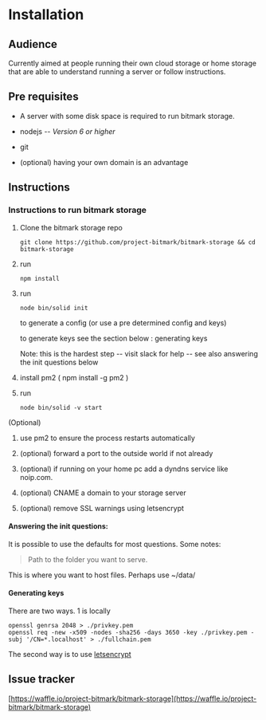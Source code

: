 # Installation

## Audience

Currently aimed at people running their own cloud storage or home storage that are able to understand running a server or follow instructions.

## Pre requisites

* A server with some disk space is required to run bitmark storage.

* nodejs -- _Version 6 or higher_

* git

* \(optional\) having your own domain is an advantage

## Instructions

### Instructions to run bitmark storage

1. Clone the bitmark storage repo

   `git clone https://github.com/project-bitmark/bitmark-storage && cd bitmark-storage`

2. run

   `npm install`

3. run

   `node bin/solid init`

   to generate a config \(or use a pre determined config and keys\)

   to generate keys see the section below : generating keys

   Note: this is the hardest step -- visit slack for help -- see also answering the init questions below

4. install pm2 \( npm install -g pm2 \)

5. run

   `node bin/solid -v start`

\(Optional\)

1. use pm2 to ensure the process restarts automatically

2. \(optional\) forward a port to the outside world if not already

3. \(optional\) if running on your home pc add a dyndns service like noip.com.

4. \(optional\) CNAME a domain to your storage server

5. \(optional\) remove SSL warnings using letsencrypt

#### Answering the init questions:

It is possible to use the defaults for most questions. Some notes:

> Path to the folder you want to serve.

This is where you want to host files. Perhaps use ~/data/

#### Generating keys

There are two ways. 1 is locally

```
openssl genrsa 2048 > ./privkey.pem
openssl req -new -x509 -nodes -sha256 -days 3650 -key ./privkey.pem -subj '/CN=*.localhost' > ./fullchain.pem
```

The second way is to use [letsencrypt](https://letsencrypt.org/)

## Issue tracker

[https://waffle.io/project-bitmark/bitmark-storage](https://waffle.io/project-bitmark/bitmark-storage)

